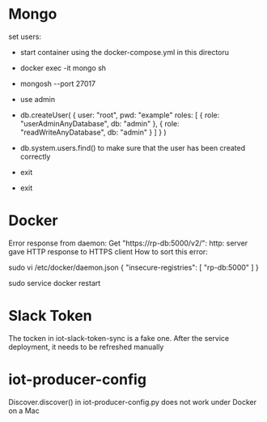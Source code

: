 Mongo
=====
set users:
- start container using the docker-compose.yml in this directoru
- docker exec -it mongo sh
- mongosh --port 27017
- use admin
-  db.createUser(
   {
     user: "root",
     pwd: "example"
     roles: [ 
       { role: "userAdminAnyDatabase", db: "admin" },
       { role: "readWriteAnyDatabase", db: "admin" } 
     ]
   }
 )

- db.system.users.find() to make sure that the user has been created correctly
- exit
- exit

Docker
======
Error response from daemon: Get "https://rp-db:5000/v2/": http: server gave HTTP response to HTTPS client
How to sort this error:

sudo vi /etc/docker/daemon.json
{
  "insecure-registries": [
    "rp-db:5000"
  ]
}

sudo service docker restart

Slack Token
===========
The tocken in iot-slack-token-sync is a fake one. After the service deployment, it needs to be refreshed manually

iot-producer-config
===================
Discover.discover() in iot-producer-config.py does not work under Docker on a Mac

